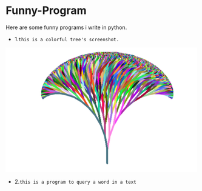 # Funny-Program
Here are some funny programs i write in python.

* 1.`this is a colorful tree's screenshot.`


![image](https://github.com/Soyn/Funny-Program/raw/master/screenshots/ColorfulTree.png)

* 2.`this is a program to query a word in a text`
                                              

